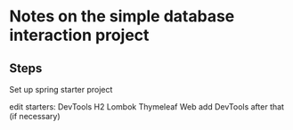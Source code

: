 # Notes on the simple database interaction project

## Steps

Set up spring starter project

edit starters:
DevTools
H2
Lombok
Thymeleaf
Web
add DevTools after that (if necessary)

